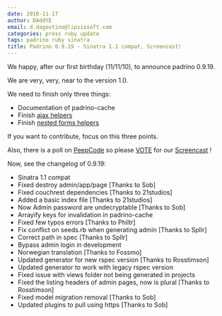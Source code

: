 ```yaml
---
date: 2010-11-17
author: DAddYE
email: d.dagostino@lipsiasoft.com
categories: press ruby update
tags: padrino ruby sinatra
title: Padrino 0.9.19 - Sinatra 1.1 compat, Screencast!
---
```


We happy, after our first birthday (11/11/10), to announce padrino 0.9.19.

We are very, very, near to the version 1.0.

We need to finish only three things:

- Documentation of padrino-cache
- Finish [ajax helpers](https://github.com/padrino/padrino-framework/tree/ajax_helpers)
- Finish [nested forms helpers](https://github.com/padrino/padrino-framework/tree/nested_form_helpers)


If you want to contribute, focus on this three points.

Also, there is a poll on [PeepCode](http://suggestions.peepcode.com/forums/15-general/suggestions/1064769-padrino) so please [VOTE](http://suggestions.peepcode.com/forums/15-general/suggestions/1064769-padrino) for our [Screencast](http://suggestions.peepcode.com/forums/15-general/suggestions/1064769-padrino) !

Now, see the changelog of 0.9.19:


- Sinatra 1.1 compat
- Fixed destroy admin/app/page [Thanks to Sob]
- Fixed couchrest dependencies [Thanks to 21studios]
- Added a basic index file [Thanks to 21studios]
- Now Admin password are undecryptable [Thanks to Sob]
- Arrayify keys for invalidation in padrino-cache
- Fixed few typos errors [Thanks to Philtr]
- Fix conflict on seeds.rb when generating admin [Thanks to Spllr]
- Correct path in spec [Thanks to Spllr]
- Bypass admin login in development
- Norwegian translation [Thanks to Fossmo]
- Updated generator for new rspec version [Thanks to Rosstimson]
- Updated generator to work with legacy rspec version
- Fixed issue with views folder not being generated in projects
- Fixed the listing headers of admin pages, now is plural [Thanks to Rosstimson]
- Fixed model migration removal [Thanks to Sob]
- Updated plugins to pull using https [Thanks to Sob]
